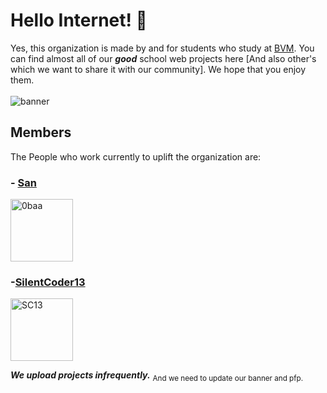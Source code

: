 # Hello Internet! 👋

Yes, this organization is made by and for students who study at [BVM](http://www.bvmglobal.org/index.aspx). You can find almost all of our ***good*** school web projects here [And also other's which we want to share it with our community]. We hope that you enjoy them.
<br><br>
![banner](https://cdn.jsdelivr.net/gh/globezens/.github@main/profile/banner.png)

## Members

The People who work currently to uplift the organization are:

### - [San](https://github.com/0baa)<br/>
<img src="https://avatars.githubusercontent.com/u/71178439?v=4" alt="0baa" width="100px" height="100px"> 

### -[SilentCoder13](https://github.com/SilentCoder13)
<img src="https://avatars.githubusercontent.com/u/83856111?v=4" alt="SC13" width="100px" height="100px"> 

***We upload projects infrequently.***&nbsp;<sub>And we need to update our banner and pfp.</sub>
